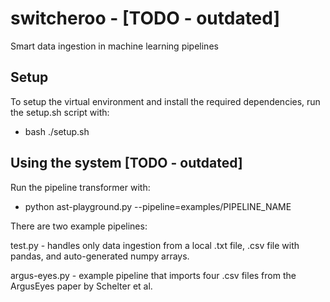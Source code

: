 # switcheroo - [TODO - outdated]

Smart data ingestion in machine learning pipelines

## Setup
To setup the virtual environment and install the required dependencies, run the setup.sh script with:

* bash ./setup.sh

## Using the system [TODO - outdated]

Run the pipeline transformer with:

* python ast-playground.py --pipeline=examples/PIPELINE_NAME

There are two example pipelines:

test.py - handles only data ingestion from a local .txt file, .csv file with pandas, 
and auto-generated numpy arrays.

argus-eyes.py - example pipeline that imports four .csv files from the ArgusEyes paper by Schelter et al. 
